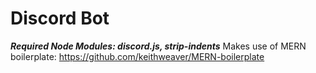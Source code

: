 # Discord Bot
***Required Node Modules: discord.js, strip-indents***
Makes use of MERN boilerplate: https://github.com/keithweaver/MERN-boilerplate
